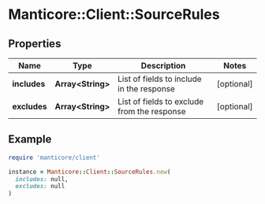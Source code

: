 # Manticore::Client::SourceRules

## Properties

| Name | Type | Description | Notes |
| ---- | ---- | ----------- | ----- |
| **includes** | **Array&lt;String&gt;** | List of fields to include in the response | [optional] |
| **excludes** | **Array&lt;String&gt;** | List of fields to exclude from the response | [optional] |

## Example

```ruby
require 'manticore/client'

instance = Manticore::Client::SourceRules.new(
  includes: null,
  excludes: null
)
```

